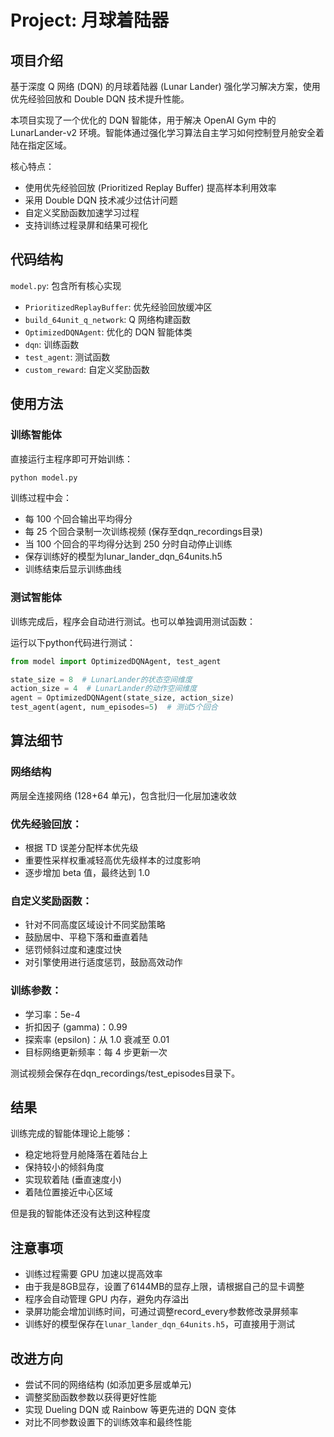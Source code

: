 # Project: 月球着陆器

## 项目介绍

基于深度 Q 网络 (DQN) 的月球着陆器 (Lunar Lander) 强化学习解决方案，使用优先经验回放和 Double DQN 技术提升性能。

本项目实现了一个优化的 DQN 智能体，用于解决 OpenAI Gym 中的 LunarLander-v2 环境。智能体通过强化学习算法自主学习如何控制登月舱安全着陆在指定区域。

核心特点：

- 使用优先经验回放 (Prioritized Replay Buffer) 提高样本利用效率
- 采用 Double DQN 技术减少过估计问题
- 自定义奖励函数加速学习过程
- 支持训练过程录屏和结果可视化

## 代码结构
`model.py`: 包含所有核心实现
- `PrioritizedReplayBuffer`: 优先经验回放缓冲区
- `build_64unit_q_network`: Q 网络构建函数
- `OptimizedDQNAgent`: 优化的 DQN 智能体类
- `dqn`: 训练函数
- `test_agent`: 测试函数
- `custom_reward`: 自定义奖励函数

## 使用方法
### 训练智能体
直接运行主程序即可开始训练：
```bash
python model.py
```
训练过程中会：

- 每 100 个回合输出平均得分
- 每 25 个回合录制一次训练视频 (保存至dqn_recordings目录)
- 当 100 个回合的平均得分达到 250 分时自动停止训练
- 保存训练好的模型为lunar_lander_dqn_64units.h5
- 训练结束后显示训练曲线

### 测试智能体
训练完成后，程序会自动进行测试。也可以单独调用测试函数：

运行以下python代码进行测试：
```python
from model import OptimizedDQNAgent, test_agent

state_size = 8  # LunarLander的状态空间维度
action_size = 4  # LunarLander的动作空间维度
agent = OptimizedDQNAgent(state_size, action_size)
test_agent(agent, num_episodes=5)  # 测试5个回合
```
## 算法细节
### 网络结构
两层全连接网络 (128+64 单元)，包含批归一化层加速收敛
### 优先经验回放：
- 根据 TD 误差分配样本优先级
- 重要性采样权重减轻高优先级样本的过度影响
- 逐步增加 beta 值，最终达到 1.0
### 自定义奖励函数：
- 针对不同高度区域设计不同奖励策略
- 鼓励居中、平稳下落和垂直着陆
- 惩罚倾斜过度和速度过快
- 对引擎使用进行适度惩罚，鼓励高效动作
### 训练参数：
- 学习率：5e-4
- 折扣因子 (gamma)：0.99
- 探索率 (epsilon)：从 1.0 衰减至 0.01
- 目标网络更新频率：每 4 步更新一次

测试视频会保存在dqn_recordings/test_episodes目录下。

## 结果
训练完成的智能体理论上能够：

- 稳定地将登月舱降落在着陆台上
- 保持较小的倾斜角度
- 实现软着陆 (垂直速度小)
- 着陆位置接近中心区域

但是我的智能体还没有达到这种程度

## 注意事项
- 训练过程需要 GPU 加速以提高效率
- 由于我是8GB显存，设置了6144MB的显存上限，请根据自己的显卡调整
- 程序会自动管理 GPU 内存，避免内存溢出
- 录屏功能会增加训练时间，可通过调整record_every参数修改录屏频率
- 训练好的模型保存在`lunar_lander_dqn_64units.h5`，可直接用于测试

## 改进方向
- 尝试不同的网络结构 (如添加更多层或单元)
- 调整奖励函数参数以获得更好性能
- 实现 Dueling DQN 或 Rainbow 等更先进的 DQN 变体
- 对比不同参数设置下的训练效率和最终性能

